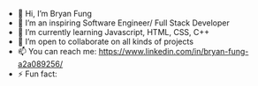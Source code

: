 - 👋 Hi, I’m Bryan Fung
- 👀 I’m an inspiring Software Engineer/ Full Stack Developer
- 🌱 I’m currently learning Javascript, HTML, CSS, C++
- 💞️ I’m open to collaborate on all kinds of projects
- 📫 You can reach me: https://www.linkedin.com/in/bryan-fung-a2a089256/
- ⚡ Fun fact: 

<!---
Keepas3/Keepas3 is a ✨ special ✨ repository because its `README.md` (this file) appears on your GitHub profile.
You can click the Preview link to take a look at your changes.
--->
